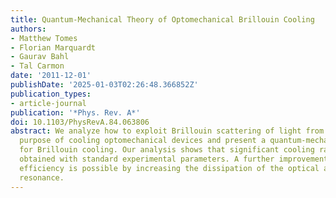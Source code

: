 ```yaml
---
title: Quantum-Mechanical Theory of Optomechanical Brillouin Cooling
authors:
- Matthew Tomes
- Florian Marquardt
- Gaurav Bahl
- Tal Carmon
date: '2011-12-01'
publishDate: '2025-01-03T02:26:48.366852Z'
publication_types:
- article-journal
publication: '*Phys. Rev. A*'
doi: 10.1103/PhysRevA.84.063806
abstract: We analyze how to exploit Brillouin scattering of light from sound for the
  purpose of cooling optomechanical devices and present a quantum-mechanical theory
  for Brillouin cooling. Our analysis shows that significant cooling ratios can be
  obtained with standard experimental parameters. A further improvement of cooling
  efficiency is possible by increasing the dissipation of the optical anti-Stokes
  resonance.
---
```

